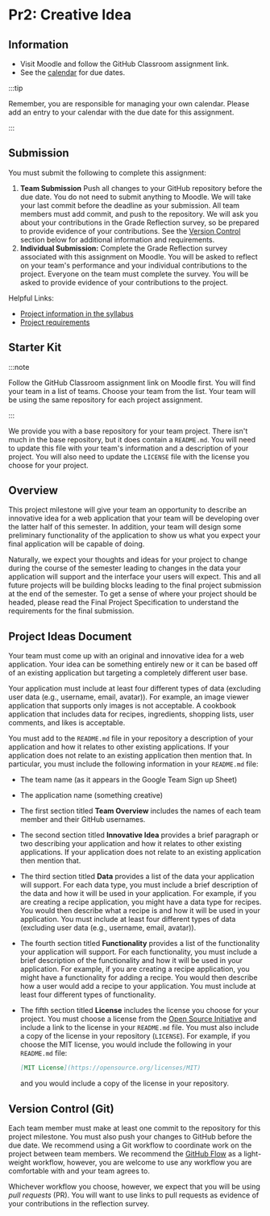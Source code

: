 # Pr2: Creative Idea

## Information

- Visit Moodle and follow the GitHub Classroom assignment link.
- See the [calendar](/docs/information/schedule/#project) for due
  dates.

:::tip

Remember, you are responsible for managing your own calendar. Please
add an entry to your calendar with the due date for this assignment.

:::

## Submission

You must submit the following to complete this assignment:

1. **Team Submission** Push all changes to your GitHub repository
   before the due date. You do not need to submit anything to
   Moodle. We will take your last commit before the deadline as your
   submission. All team members must add commit, and push to the
   repository. We will ask you about your contributions in the Grade
   Reflection survey, so be prepared to provide evidence of your
   contributions. See the [Version Control](#version-control-git)
   section below for additional information and requirements.
2. **Individual Submission:** Complete the Grade Reflection survey
   associated with this assignment on Moodle. You will be asked to
   reflect on your team's performance and your individual
   contributions to the project. Everyone on the team must complete
   the survey. You will be asked to provide evidence of your
   contributions to the project.

Helpful Links:

- [Project information in the
  syllabus](/docs/information/syllabus/#team-project)
- [Project requirements](../)

## Starter Kit

:::note

Follow the GitHub Classroom assignment link on Moodle first. You will
find your team in a list of teams. Choose your team from the
list. Your team will be using the same repository for each project
assignment.

:::

We provide you with a base repository for your team project. There
isn't much in the base repository, but it does contain a
`README.md`. You will need to update this file with your team's
information and a description of your project. You will also need to
update the `LICENSE` file with the license you choose for your
project.

## Overview

This project milestone will give your team an opportunity to describe
an innovative idea for a web application that your team will be
developing over the latter half of this semester. In addition, your
team will design some preliminary functionality of the application to
show us what you expect your final application will be capable of
doing.

Naturally, we expect your thoughts and ideas for your project to
change during the course of the semester leading to changes in the
data your application will support and the interface your users will
expect. This and all future projects will be building blocks leading
to the final project submission at the end of the semester. To get a
sense of where your project should be headed, please read the Final
Project Specification to understand the requirements for the final
submission.

## Project Ideas Document

Your team must come up with an original and innovative idea for a web
application. Your idea can be something entirely new or it can be
based off of an existing application but targeting a completely
different user base.

Your application must include at least four different types of data
(excluding user data (e.g., username, email, avatar)). For example, an
image viewer application that supports only images is not
acceptable. A cookbook application that includes data for recipes,
ingredients, shopping lists, user comments, and likes is acceptable.

You must add to the `README.md` file in your repository a description
of your application and how it relates to other existing
applications. If your application does not relate to an existing
application then mention that. In particular, you must include the
following information in your `README.md` file:

- The team name (as it appears in the Google Team Sign up Sheet)
- The application name (something creative)
- The first section titled **Team Overview** includes the names of
  each team member and their GitHub usernames.
- The second section titled **Innovative Idea** provides a brief
  paragraph or two describing your application and how it relates to
  other existing applications. If your application does not relate to
  an existing application then mention that.
- The third section titled **Data** provides a list of the data your
  application will support. For each data type, you must include a
  brief description of the data and how it will be used in your
  application. For example, if you are creating a recipe application,
  you might have a data type for recipes. You would then describe what
  a recipe is and how it will be used in your application. You must
  include at least four different types of data (excluding user data
  (e.g., username, email, avatar)).
- The fourth section titled **Functionality** provides a list of the
  functionality your application will support. For each functionality,
  you must include a brief description of the functionality and how it
  will be used in your application. For example, if you are creating a
  recipe application, you might have a functionality for adding a
  recipe. You would then describe how a user would add a recipe to
  your application. You must include at least four different types of
  functionality.
- The fifth section titled **License** includes the license you choose
  for your project. You must choose a license from the [Open Source
  Initiative](https://opensource.org/licenses) and include a link to
  the license in your `README.md` file. You must also include a copy
  of the license in your repository (`LICENSE`). For example, if you
  choose the MIT license, you would include the following in your
  `README.md` file:

    ```markdown
    [MIT License](https://opensource.org/licenses/MIT)
    ```

    and you would include a copy of the license in your repository.

## Version Control (Git)

Each team member must make at least one commit to the repository for
this project milestone. You must also push your changes to GitHub
before the due date. We recommend using a Git workflow to coordinate
work on the project between team members. We recommend the [GitHub
Flow](https://docs.github.com/en/get-started/quickstart/github-flow)
as a light-weight workflow, however, you are welcome to use any
workflow you are comfortable with and your team agrees to.

Whichever workflow you choose, however, we expect that you will be
using *pull requests* (PR). You will want to use links to pull
requests as evidence of your contributions in the reflection survey. 
